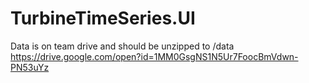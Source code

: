 # TurbineTimeSeries.UI
Data is on team drive and should be unzipped to /data
https://drive.google.com/open?id=1MM0GsgNS1N5Ur7FoocBmVdwn-PN53uYz
